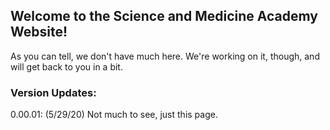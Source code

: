 ## Welcome to the Science and Medicine Academy Website!

As you can tell, we don't have much here. We're working on it, though, and will get back to you in a bit.

### Version Updates:

0.00.01: (5/29/20) Not much to see, just this page.

